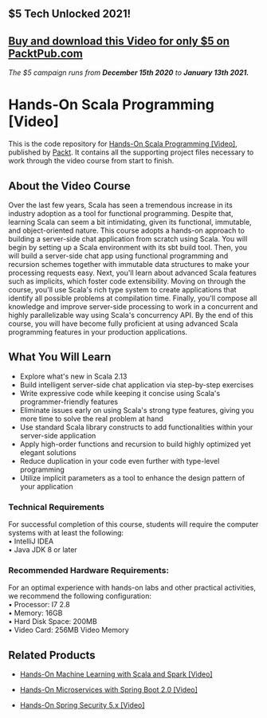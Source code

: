 ## $5 Tech Unlocked 2021!
[Buy and download this Video for only $5 on PacktPub.com](https://www.packtpub.com/product/hands-on-scala-programming-video/9781789341454)
-----
*The $5 campaign         runs from __December 15th 2020__ to __January 13th 2021.__*

# Hands-On Scala Programming [Video]
This is the code repository for [Hands-On Scala Programming [Video]](https://www.packtpub.com/programming/hands-on-scala-programming-video), published by [Packt](https://www.packtpub.com/?utm_source=github). It contains all the supporting project files necessary to work through the video course from start to finish.
## About the Video Course
Over the last few years, Scala has seen a tremendous increase in its industry adoption as a tool for functional programming. Despite that, learning Scala can seem a bit intimidating, given its functional, immutable, and object-oriented nature.
This course adopts a hands-on approach to building a server-side chat application from scratch using Scala. You will begin by setting up a Scala environment with its sbt build tool. Then, you will build a server-side chat app using functional programming and recursion schemes together with immutable data structures to make your processing requests easy. Next, you'll learn about advanced Scala features such as implicits, which foster code extensibility.
Moving on through the course, you'll use Scala's rich type system to create applications that identify all possible problems at compilation time. Finally, you'll compose all knowledge and improve server-side processing to work in a concurrent and highly parallelizable way using Scala's concurrency API.
By the end of this course, you will have become fully proficient at using advanced Scala programming features in your production applications.
<H2>What You Will Learn</H2>
<DIV class=book-info-will-learn-text>
<UL>
<LI>Explore what's new in Scala 2.13
<LI>Build intelligent server-side chat application via step-by-step exercises
<LI>Write expressive code while keeping it concise using Scala's programmer-friendly features
<LI>Eliminate issues early on using Scala's strong type features, giving you more time to solve the real problem at hand
<LI>Use standard Scala library constructs to add functionalities within your server-side application
<LI>Apply high-order functions and recursion to build highly optimized yet elegant solutions
<LI>Reduce duplication in your code even further with type-level programming
<LI>Utilize implicit parameters as a tool to enhance the design pattern of your application	
  </LI></UL></DIV>

### Technical Requirements
For successful completion of this course, students will require the computer systems with at least the following:<br/>
•	IntelliJ IDEA<br/>
•	Java JDK 8 or later<br/>


### Recommended Hardware Requirements:<br/>
For an optimal experience with hands-on labs and other practical activities, we recommend the following configuration:
<br/>
	•	Processor: I7 2.8<br/>
	•	Memory: 16GB<br/>
	•	Hard Disk Space: 200MB<br/>
	•	Video Card: 256MB Video Memory




## Related Products
* [Hands-On Machine Learning with Scala and Spark [Video]](https://www.packtpub.com/big-data-and-business-intelligence/hands-machine-learning-scala-and-spark-video)

* [Hands-On Microservices with Spring Boot 2.0 [Video]](https://www.packtpub.com/application-development/hands-microservices-spring-boot-20-video)

* [Hands-On Spring Security 5.x [Video]](https://www.packtpub.com/application-development/hands-spring-security-5x-video)

